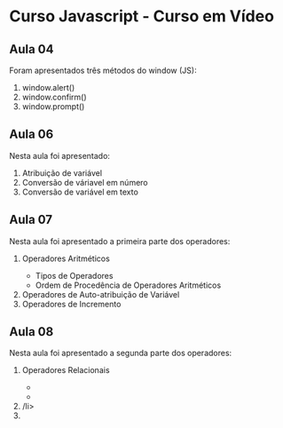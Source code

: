 # Curso Javascript - Curso em Vídeo

<h2>Aula 04</h2>
<p>Foram apresentados três métodos do window (JS):</p>
<ol>
    <li>window.alert()</li>
    <li>window.confirm()</li>
    <li>window.prompt()</li>
</ol>

<h2>Aula 06</h2>
<p>Nesta aula foi apresentado:</p>
<ol>
    <li>Atribuição de variável</li>
    <li>Conversão de váriavel em número</li>
    <li>Conversão de variável em texto</li>
</ol>

<h2>Aula 07</h2>
<p>Nesta aula foi apresentado a primeira parte dos operadores:</p>
<ol>
    <li>Operadores Aritméticos</li>
        <ul>
            <li>Tipos de Operadores</li>
            <li>Ordem de Procedência de Operadores Aritméticos</li>
        </ul>
    <li>Operadores de Auto-atribuição de Variável</li>
    <li>Operadores de Incremento</li>
</ol>

<h2>Aula 08</h2>
<p>Nesta aula foi apresentado a segunda parte dos operadores:</p>
<ol>
    <li>Operadores Relacionais</li>
        <ul>
            <li></li>
            <li></li>
        </ul>
    <li>/li>
    <li></li>
</ol>